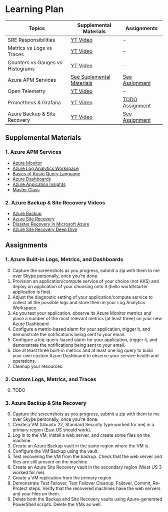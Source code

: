 # Learning Plan

| Topics                           | Supplemental Materials                                       | Assignments                                                     |
| -------------------------------- | ------------------------------------------------------------ | --------------------------------------------------------------- |
| SRE Responsibilities             | [YT Video](https://youtu.be/OnK4IKgLl24?si=Q3yrVyjAq2Dq-2LR) | -                                                               |
| Metrics vs Logs vs Traces        | [YT Video](https://www.youtube.com/watch?v=juP9VApKy_I)      | -                                                               |
| Counters vs Gauges vs Histograms | [YT Video](https://www.youtube.com/watch?v=fhx0ehppMGM)      | -                                                               |
| Azure APM Services               | [See Suplemental Materials](#1-azure-apm-services)           | [See Assignment](#1-azure-built-in-logs-metrics-and-dashboards) |
| Open Telemetry                   | [YT Video](https://www.youtube.com/watch?v=r8UvWSX3KA8)      | -                                                               |
| Prometheus & Grafana             | [YT Video](https://www.youtube.com/watch?v=r8UvWSX3KA8)      | [TODO Assignment](#2-custom-logs-metrics-and-traces)            |
| Azure Backup & Site Recovery     | [YT Video]()                                                 | [See Assignment](#3-azure-backup--site-recovery)                                                                |

## Supplemental Materials

### 1. Azure APM Services
* [Azure Monitor](https://youtu.be/v68jL-l9Fww?si=myORf-hjHfA7tOzG)
* [Azure Log Analytics Workspace](https://youtu.be/2ZZrNiXxk28?si=sGqS7LhnlW7n1ujE)
* [Basics of Kusto Query Language](https://www.youtube.com/watch?v=ImqRQJfnSHM)
* [Azure Dashboards](https://www.youtube.com/watch?v=CE6aieJ1sJo)
* [Azure Appication Insights](https://www.youtube.com/watch?v=A0jAeGf2zUQ)
* [Master Class](https://youtu.be/hTS8jXEX_88?si=c4f6kPXOFS-6bI1a)

### 2. Azure Backup & Site Recovery Videos
* [Azure Backup](https://www.youtube.com/watch?v=j_1zBGk3LWY)
* [Azure Site Recovery](https://www.youtube.com/watch?v=GSvxODjTzjI)
* [Disaster Recovery in Microsoft Azure](https://youtu.be/8fvO3WArG-Y?si=P9e9Q6nrgawFbyRx)
* [Azure Site Recovery Deep Dive](https://www.youtube.com/watch?v=H5vhu_NYqbU)

## Assignments

### 1. Azure Built-in Logs, Metrics, and Dashboards
0. Capture the screenshots as you progress, submit a zip with them to me over Skype personally, once you're done.
1. Provision an application/compute service of your choice (not AKS) and deploy an application of your choosing onto it (hello world/starter application is fine).
2. Adjust the diagnostic setting of your application/compute service to collect all the possible logs and store them in your Log Analytics Workspace.
3. As you test your application, observe its Azure Monitor metrics and place a number of the most relevant metrics (at least three) on your new Azure Dashboard.
4. Configure a metric-based alarm for your application, trigger it, and demonstrate the notifications being sent to your email.
5. Configure a log-query-based alarm for your application, trigger it, and demonstrate the notifications being sent to your email.
6. Use at least three built-in metrics and at least one log query to build your own custom Azure Dashboard to observe your service health and operations.
7. Cleanup your resources.

### 2. Custom Logs, Metrics, and Traces
0. TODO

### 3. Azure Backup & Site Recovery
0. Capture the screenshots as you progress, submit a zip with them to me over Skype personally, once you're done.
1. Create a VM (Ubuntu 22, Standard Security type worked for me) in a primary region (East US should work).
2. Log in to the VM, install a web server, and create some files on the machine.
3. Create an Azure Backup vault in the same region where the VM is.
4. Configure the VM Backup using the vault.
5. Test recovering the VM from the backup. Check that the web server and files are still present on the machine.
6. Create an Azure Site Recovery vault in the secondary region (West US 3 worked for me).
7. Create a VM replication from the primary region.
8. Demonstrate Test Failover, Test Failover Cleanup, Failover, Commit, Re-Protect steps. Verify that the recovered machines have the web servers and your files on them.
9. Delete both the Backup and Site Recovery vaults using Azure-generated PowerShell scripts. Delete the VMs as well.
